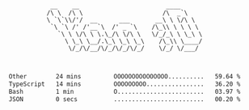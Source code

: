 <div align="center">
<pre><code>
 __    __                        ____      
/\ \  /\ \                      /\  _`\    
\ `\`\\/'/  __      ___       __\ \ \/\ \  
 `\ `\ /' /'__`\  /' _ `\    /\_\\ \ \ \ \ 
   `\ \ \/\ \ \.\_/\ \/\ \   \/_/_\ \ \_\ \
     \ \_\ \__/.\_\ \_\ \_\    /\_\\ \____/
      \/_/\/__/\/_/\/_/\/_/    \/_/ \/___/ 
                                           

</code></pre>

<!--START_SECTION:waka-->

```txt
Other        24 mins         OOOOOOOOOOOOOOO..........   59.64 %
TypeScript   14 mins         OOOOOOOOO................   36.20 %
Bash         1 min           O........................   03.97 %
JSON         0 secs          .........................   00.20 %
```

<!--END_SECTION:waka-->
